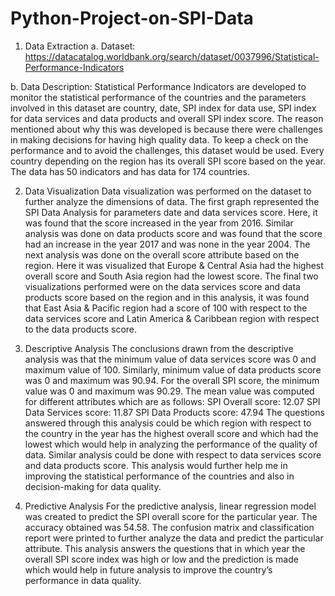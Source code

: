 # Python-Project-on-SPI-Data


1.	Data Extraction
a.	Dataset: https://datacatalog.worldbank.org/search/dataset/0037996/Statistical-Performance-Indicators

b.	Data Description: Statistical Performance Indicators are developed to monitor the statistical performance of the countries and the parameters involved in this dataset are country, date, SPI index for data use, SPI index for data services and data products and overall SPI index score. The reason mentioned about why this was developed is because there were challenges in making decisions for having high quality data. To keep a check on the performance and to avoid the challenges, this dataset would be used. Every country depending on the region has its overall SPI score based on the year. The data has 50 indicators and has data for 174 countries.

2.	Data Visualization
Data visualization was performed on the dataset to further analyze the dimensions of data.
The first graph represented the SPI Data Analysis for parameters date and data services score. Here, it was found that the score increased in the year from 2016. Similar analysis was done on data products score and was found that the score had an increase in the year 2017 and was none in the year 2004.
The next analysis was done on the overall score attribute based on the region. Here it was visualized that Europe & Central Asia had the highest overall score and South Asia region had the lowest score. 
The final two visualizations performed were on the data services score and data products score based on the region and in this analysis, it was found that East Asia & Pacific region had a score of 100 with respect to the data services score and Latin America & Caribbean region with respect to the data products score.

3.	Descriptive Analysis
The conclusions drawn from the descriptive analysis was that the minimum value of data services score was 0 and maximum value of 100. Similarly, minimum value of data products score was 0 and maximum was 90.94. For the overall SPI score, the minimum value was 0 and maximum was 90.29. 
The mean value was computed for different attributes which are as follows:
SPI Overall score: 12.07
SPI Data Services score: 11.87
SPI Data Products score: 47.94
The questions answered through this analysis could be which region with respect to the country in the year has the highest overall score and which had the lowest which would help in analyzing the performance of the quality of data. Similar analysis could be done with respect to data services score and data products score. This analysis would further help me in improving the statistical performance of the countries and also in decision-making for data quality.

4.	Predictive Analysis
For the predictive analysis, linear regression model was created to predict the SPI overall score for the particular year. The accuracy obtained was 54.58. The confusion matrix and classification report were printed to further analyze the data and predict the particular attribute. This analysis answers the questions that in which year the overall SPI score index was high or low and the prediction is made which would help in future analysis to improve the country’s performance in data quality.
